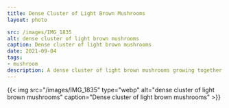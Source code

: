 ```yaml
---
title: Dense Cluster of Light Brown Mushrooms
layout: photo

src: /images/IMG_1835
alt: dense cluster of light brown mushrooms
caption: Dense cluster of light brown mushrooms
date: 2021-09-04
tags:
- mushroom
description: A dense cluster of light brown mushrooms growing together.
---
```


{{< img src="/images/IMG_1835" type="webp" alt="dense cluster of light brown mushrooms" caption="Dense cluster of light brown mushrooms" >}}
